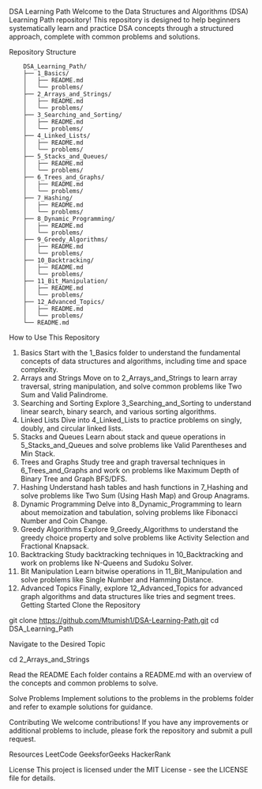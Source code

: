 DSA Learning Path
Welcome to the Data Structures and Algorithms (DSA) Learning Path repository! 
This repository is designed to help beginners systematically learn and practice DSA concepts through a structured approach, complete with common problems and solutions.

Repository Structure

        DSA_Learning_Path/
        ├── 1_Basics/
        │   ├── README.md
        │   └── problems/
        ├── 2_Arrays_and_Strings/
        │   ├── README.md
        │   └── problems/
        ├── 3_Searching_and_Sorting/
        │   ├── README.md
        │   └── problems/
        ├── 4_Linked_Lists/
        │   ├── README.md
        │   └── problems/
        ├── 5_Stacks_and_Queues/
        │   ├── README.md
        │   └── problems/
        ├── 6_Trees_and_Graphs/
        │   ├── README.md
        │   └── problems/
        ├── 7_Hashing/
        │   ├── README.md
        │   └── problems/
        ├── 8_Dynamic_Programming/
        │   ├── README.md
        │   └── problems/
        ├── 9_Greedy_Algorithms/
        │   ├── README.md
        │   └── problems/
        ├── 10_Backtracking/
        │   ├── README.md
        │   └── problems/
        ├── 11_Bit_Manipulation/
        │   ├── README.md
        │   └── problems/
        ├── 12_Advanced_Topics/
        │   ├── README.md
        │   └── problems/
        └── README.md


How to Use This Repository
1. Basics
Start with the 1_Basics folder to understand the fundamental concepts of data structures and algorithms, including time and space complexity.
2. Arrays and Strings
Move on to 2_Arrays_and_Strings to learn array traversal, string manipulation, and solve common problems like Two Sum and Valid Palindrome.
3. Searching and Sorting
Explore 3_Searching_and_Sorting to understand linear search, binary search, and various sorting algorithms.
4. Linked Lists
Dive into 4_Linked_Lists to practice problems on singly, doubly, and circular linked lists.
5. Stacks and Queues
Learn about stack and queue operations in 5_Stacks_and_Queues and solve problems like Valid Parentheses and Min Stack.
6. Trees and Graphs
Study tree and graph traversal techniques in 6_Trees_and_Graphs and work on problems like Maximum Depth of Binary Tree and Graph BFS/DFS.
7. Hashing
Understand hash tables and hash functions in 7_Hashing and solve problems like Two Sum (Using Hash Map) and Group Anagrams.
8. Dynamic Programming
Delve into 8_Dynamic_Programming to learn about memoization and tabulation, solving problems like Fibonacci Number and Coin Change.
9. Greedy Algorithms
Explore 9_Greedy_Algorithms to understand the greedy choice property and solve problems like Activity Selection and Fractional Knapsack.
10. Backtracking
Study backtracking techniques in 10_Backtracking and work on problems like N-Queens and Sudoku Solver.
11. Bit Manipulation
Learn bitwise operations in 11_Bit_Manipulation and solve problems like Single Number and Hamming Distance.
12. Advanced Topics
Finally, explore 12_Advanced_Topics for advanced graph algorithms and data structures like tries and segment trees.
Getting Started
Clone the Repository

git clone https://github.com/Mtumish1/DSA-Learning-Path.git
cd DSA_Learning_Path

Navigate to the Desired Topic

cd 2_Arrays_and_Strings


Read the README
Each folder contains a README.md with an overview of the concepts and common problems to solve.

Solve Problems
Implement solutions to the problems in the problems folder and refer to example solutions for guidance.

Contributing
We welcome contributions! If you have any improvements or additional problems to include, please fork the repository and submit a pull request.

Resources
LeetCode
GeeksforGeeks
HackerRank


License
This project is licensed under the MIT License - see the LICENSE file for details.
